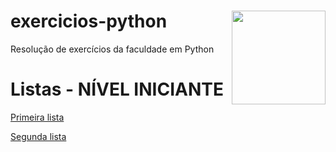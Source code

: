 # exercicios-python <img src="https://assets.stickpng.com/images/5848152fcef1014c0b5e4967.png" align="right" width="150">
 Resolução de exercícios da faculdade em Python
 
 
# Listas - NÍVEL INICIANTE
[Primeira lista](https://github.com/thomazllr/exercicios-python/tree/main/Primeira%20Lista)

[Segunda lista](https://github.com/thomazllr/exercicios-python/tree/main/Segunda%20Lista)
